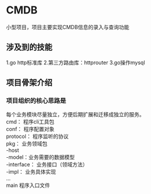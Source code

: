 # CMDB
小型项目，项目主要实现CMDB信息的录入与查询功能

## 涉及到的技能
1.go http标准库
2.第三方路由库：httprouter
3.go操作mysql

## 项目骨架介绍
### 项目组织的核心思路是
每个业务模块尽量独立，方便后期扩展和迁移成独立的服务。
<br/>cmd： 程序cli工具包
<br/>conf： 程序配置对象
<br/>protocol： 程序监听的协议
<br/>pkg： 业务领域包
         <br/>-host 
         <br/>-model：业务需要的数据模型
         <br/>-interface： 业务接口（领域方法）
         <br/>-impl： 业务具体实现
         <br/>...
<br/>main 程序入口文件    
